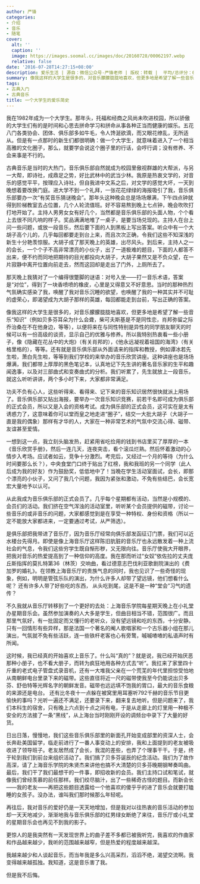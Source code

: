 ```yaml
---
author: 严锋
categories:
- 介绍
- 音乐
- 随笔
cover:
  alt: ''
  caption: ''
  image: https://images.soomal.cc/images/doc/20160728/00062197.webp
  relative: false
date: '2016-07-28T14:27:15+08:00'
description: 爱乐生活 | 源自：微信公众号-严锋老师 | 版权：转载 |  平均/总评分：09.00/81
summary: 像我这样的大学生是很多的，对音乐朦朦胧胧地喜欢，但更多地是希望了解一些音乐“知识”（例如贝多芬耳朵为什么会聋，柴可夫斯基是不是同性恋，肖邦弥留之际乔治桑在不在他身边，等等），以便将来在与同性特别是异性的同学朋友聊天的时候可以有一份高级的谈资，显示自己的优雅与修养……
tags:
- 古典入门
- 古典音乐
title: 一个大学生的爱乐简史
---
```


我在1982年成为一个大学生。那年头，托福和经商之风尚未吹进校园，所以骄傲的大学生们有的是时间和心思去拼命学习和拼命从事各种正当而健康的娱乐。五花八门各类协会、团体、俱乐部多如牛毛，令人馋涎欲滴，而又眼花缭乱，无所适从。但是有一点那时的新生们都很明确：做一个大学生，就意味着进入了一个相当高雅的文化圈子，那么，就要学会说这个圈子里的行话，会哼行调；没有修养、不会来事是不行的。

古典音乐是当时的大热门，音乐俱乐部自然就成为校园里傲视群雄的大帮派，与另一大帮，即诗社，成鼎足之势，好比武林中的武当少林。我原是热衷文学的，对音乐的感觉平平，按理应入诗社，但自我进中文系之后，对文学的感觉大坏，一天到晚想着要改换门庭。进大学不到一个礼拜，一张花花绿绿的海报吸引了我，音乐俱乐部要办一次“有奖音乐猜谜晚会”。那年头这种晚会总是场场爆满，下午四点钟就得到阶梯教室去占位置，几个人轮流值班。好不容易熬到晚上七点钟，晚会吹吹打打地开始了。主持人男男女女有好几个，当然都是音乐俱乐部的头面人物，个个看上去很不同凡响的样子。奖品满满地堆了一桌子，是要当场兑现的。主持人在台上问一些问题，或放一段音乐，然后要下面的人到黑板上写出答案。听众中有一个大胡子高个儿的，几乎每回都要走到台上来，而且次次正确，令我们这些不知深浅的新生十分艳羡惊服。大胡子成了那天晚上的英雄，出尽风头。到后来，主持人之一的会长，一个个子不高非常漂亮的小伙子，出了一道极难的题目，下面的人都答不出来，便不约而同地把期待的目光都投向大胡子，大胡子果然又是不负众望，在一片寂静中离开位置向前走去，然而这回却是走出了门外，上厕所去了。

那天晚上我猜对了一个编得很蹩脚的谜语：对号入坐――打一音乐术语，答案是“对位”，得到了一块香喷喷的橡皮，心里是又得意又不好意思。当时的那种热烈气氛确实感染了我，唤醒了我对音乐沉睡的欲望，也唤醒了我的一种其实并不可耻的虚荣心，即渴望成为大胡子那样的英雄，每回都能走到台前，写出正确的答案。

像我这样的大学生是很多的，对音乐朦朦胧胧地喜欢，但更多地是希望了解一些音乐“知识”（例如贝多芬耳朵为什么会聋，柴可夫斯基是不是同性恋，肖邦弥留之际乔治桑在不在他身边，等等），以便将来在与同性特别是异性的同学朋友聊天的时候可以有一份高级的谈资，显示自己的优雅与修养。所以我特别热衷看一些小册子，像《隐藏在花丛中的大炮》（有关肖邦的），《他永远凝视着祖国的海湾》（有关格里格的），等等。还有就是音乐俱乐部从外面请来的指挥和教授，例如谭冰若先生啦，萧白先生啦，等等到我们学校的来举办的音乐欣赏讲座。这种讲座也是场场爆满，我们都带上厚厚的黑色笔记本，认真地记下先生讲的著名音乐家的生平和趣闻逸事，以及对三部曲式和变奏曲式的分析。我们听累了，先生就放上一段音乐，就这么听听讲讲，两个多小时下来，大家都非常满足。

功夫不负有心人，这些听得来、看得来、记下来的音乐知识居然很快就派上用场了。音乐俱乐部又贴出海报，要举办一次音乐知识竞赛，前若干名即可成为俱乐部的正式会员，所以又是入会的资格考试。成为俱乐部的正式会员，这可实在是太有诱惑力了，这意味着你可以堂而皇之地走进“圈子”，结交一大批大胡子（大胡子一直是我的偶象）那样有才华的人，大家在一种非常艺术的气氛中交流心得、磁带、友谊甚至爱情。

一想到这一点，我立刻头脑发热，赶紧用省吃俭用的钱到书店里买了厚厚的一本《音乐欣赏手册》，然后一连几天，连夜突击，看个滚瓜烂熟。然后怀着激动的心情步入考场。应试者如云，竞争十分激烈。考完后，又经过一个月的等待（为什么时间要那么长？），中央食堂门口终于贴出了红榜，我和我班的另一个同学（此人后成为我的好友）作为鼓励奖，低低地中了！当晚在学生活动室面试，会长，即那个漂亮的小伙子，又问了我几个问题，我因为紧张和激动，不免有些结巴，会长宽宏大量地予以认可。

从此我成为音乐俱乐部的正式会员了。几乎每个星期都有活动，当然是小规模的、会员们的活动。我们挤在空气浑浊的活动室里，听听某个会员提供的磁带，讨论一些音乐的或非音乐的问题，大家都感觉到是在享受一种特权、身份和资格（所以一定不能放大家都进来，一定要通过考试，从严筛选）。

是俱乐部把我带进了音乐厅，因为音乐厅经常向俱乐部发函征订门票，我们可以近水楼台先得月。即使是像上海音乐厅这样陈旧肮脏的音乐厅也永远散发着一种上流社会的气息，令我们这些穷学生既自惭形秽，又无限向往。音乐厅使我大开眼界，把我对音乐的热爱提高到了一种信仰的高度。我在那而听过“女奴”依佐拉的丈夫庞丘斯指挥的莫扎特第36（林茨）交响曲，看过德意志巴伐利亚歌剧院演出的《费加罗的婚礼》。在领教上海音乐厅的贵族气息的同时，我也见识了一些奇怪的现象，例如，明明是管弦乐队的演出，为什么许多人却带了望远镜，他们想看什么呢？ 还有许多人带了好些吃的东西， 从头吃到尾，这是不是一种“堂会”习气的遗传？

不久我就从音乐厅转移到了一个更好的去处：上海音乐学院每星期天晚上在小礼堂办星期音乐会。虽然参加演奏的人大多是学生，但曲目相当不错，范围很广。而且那里气氛好，有一批固定而又懂行的老听众，没有望远镜和吃的东西，十分安静。只有一回情形有些异样，那是法国一个著名的阉人歌唱家和一个古乐器小组在那儿演出，气氛就不免有些活跃，连一些铁杆老客也心有旁鹜，嘁嘁喳喳的私语声时有所闻。

这时候，我已经真的开始喜欢上音乐了。什么叫“真的”？就是说，我已经开始厌恶那种小册子，也不看大册子，而转为疯狂地用各种方式去“听”。我扛来了家里四十斤重的老式电子管盘式录音机，还有一大堆我父亲在一个荒芜的年代里担惊受怕地从南朝鲜电台里录下来的磁带。这些直径将近一尺的磁带使我至今仍能说出贝多芬、舒伯特等光辉名字的朝鲜发音。磁带也远远填不饱我的胃口，最大的音乐食粮的来源还是电台。 还有比冬夜十一点躲在被窝里用耳塞听792千赫的音乐节目更愉快的事吗？光听一遍还不满足，还要录下来，翻来复去地听。但是问题来了，我们本科生的宿舍，只有晚上六点到十点之间有电，于是从走廊上的灯里用一种极不安全的方法接了一条“黑线”，从上海台当时刚刚开设的调频台中录下了大量的好货。

日出日落，慢慢地，我们这些音乐俱乐部里的新面孔开始变成部里的资深人士，会长奔赴美国留学，临走前进行了一番人事变动上的安排，我和上面提到的老友被吸收进了领导班子。老友居然成了会长，我混的差些，也弄了个理事干干。于是，终于轮到我们到前台来组织活动了。我们搞了贝多芬诞辰的纪念活动。我们为了故作高深，请了上海音乐学院的朱贤杰来讲他也搞不大清楚的贝多芬晚期钢琴奏鸣曲。最后，我们干了我们最想干的一件事，即招收新的会员。我们主持口试和笔试，就像我们曾经羡慕的前任那样。我们绞尽脑汁，出了一些稀奇古怪的题目。而新会长――我的老友――再把这些题目透露给一个他喜欢的傻乎乎的进了音乐会就要打瞌睡的女孩子。没办法，谁叫我们那时候那么年轻呢。

再往后，我对音乐的爱好仍是一天天地增加，但是我对以往热衷的音乐活动的参加却一天天地减少，渐渐地我与音乐俱乐部的红男绿女断绝了来往，音乐厅或小礼堂的星期音乐会也再见不到我的影子。

更惊人的是我突然有一天发现世界上的曲子差不多都已被我听完，我喜欢的作曲家和作品越来越少，我听的范围越来越窄，但是热爱的程度越来越深。

我越来越少和人谈起音乐，而当年我是多么兴高采烈，滔滔不绝，渴望交流啊。我变得越来越孤独。我知道，这是音乐害了我。

但是我不后悔。